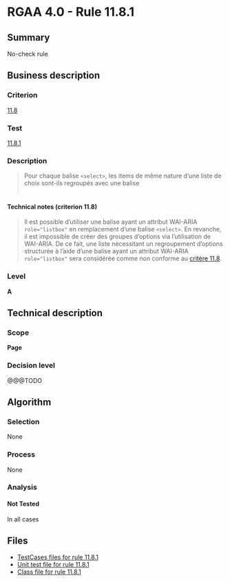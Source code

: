 # RGAA 4.0 - Rule 11.8.1

## Summary

No-check rule

## Business description

### Criterion

[11.8](https://www.numerique.gouv.fr/publications/rgaa-accessibilite/methode/criteres/#crit-11-8)

### Test

[11.8.1](https://www.numerique.gouv.fr/publications/rgaa-accessibilite/methode/criteres/#test-11-8-1)

### Description

> Pour chaque balise `<select>`, les items de même nature d’une liste de choix sont-ils regroupés avec une balise <optgroup>, si nécessaire ?

#### Technical notes (criterion 11.8)

> Il est possible d’utiliser une balise ayant un attribut WAI-ARIA `role="listbox"` en remplacement d’une balise `<select>`. En revanche, il est impossible de créer des groupes d’options via l’utilisation de WAI-ARIA. De ce fait, une liste nécessitant un regroupement d’options structurée à l’aide d’une balise ayant un attribut WAI-ARIA `role="listbox"` sera considérée comme non conforme au [critère 11.8](https://www.numerique.gouv.fr/publications/rgaa-accessibilite/methode/glossaire/#crit-11-8).

### Level

**A**


## Technical description

### Scope

**Page**

### Decision level

@@@TODO


## Algorithm

### Selection

None

### Process

None

### Analysis

#### Not Tested

In all cases


## Files

- [TestCases files for rule 11.8.1](https://gitlab.com/asqatasun/Asqatasun/-/tree/v5/rules/rules-rgaa4.0/src/test/resources/testcases/rgaa40/Rgaa40Rule110801/)
- [Unit test file for rule 11.8.1](https://gitlab.com/asqatasun/Asqatasun/-/blob/v5/rules/rules-rgaa4.0/src/test/java/org/asqatasun/rules/rgaa40/Rgaa40Rule110801Test.java)
- [Class file for rule 11.8.1](https://gitlab.com/asqatasun/Asqatasun/-/blob/v5/rules/rules-rgaa4.0/src/main/java/org/asqatasun/rules/rgaa40/Rgaa40Rule110801.java)


